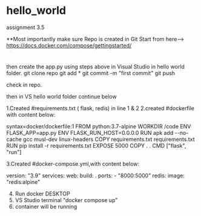 # hello_world
assignment 3.5

**Most importantly make sure Repo is created in Git
Start from here-->
https://docs.docker.com/compose/gettingstarted/
#
then create the app.py using steps above in Visual Studio in hello world folder.
git clone repo
git add *
git commit -m "first commit"
git push

check in repo.

then in VS hello world folder continue below

  1.Created #requirements.txt ( flask, redis) in line 1 & 2
  2.created #dockerfile with content below:

syntax=docker/dockerfile:1
FROM python:3.7-alpine
WORKDIR /code
ENV FLASK_APP=app.py
ENV FLASK_RUN_HOST=0.0.0.0
RUN apk add --no-cache gcc musl-dev linux-headers
COPY requirements.txt requirements.txt
RUN pip install -r requirements.txt
EXPOSE 5000
COPY . .
CMD ["flask", "run"]

  3.Created #docker-compose.yml,with content below:

version: "3.9"
services:
  web:
    build: .
    ports:
      - "8000:5000"
  redis:
    image: "redis:alpine"
    
   4. Run docker DESKTOP
   5. VS Studio terminal "docker compose up"
   6. container will be running
